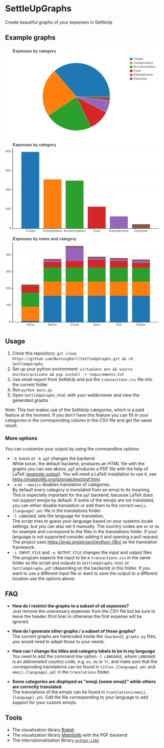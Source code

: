 # SettleUpGraphs
Create beautiful graphs of your expenses in SettleUp

## Example graphs

![Pie chart by category](samples/pie_chart_by_category.png)
![Bar chart by category](samples/bar_chart_by_category.png)
![Stacked bar chart by category](samples/stacked_bar_chart_by_name.png)


## Usage

1. Clone this repository: `git clone https://github.com/BurningKarl/SettleUpGraphs.git && cd SettleUpGraphs`
1. Set up your python environment: `virtualenv env && source env/bin/activate && pip install -r requirements.txt`
1. Use email export from SettleUp and put the `transactions.csv` file into the current folder
1. Run `python main.py`
1. Open `SettleUpGraphs.html` with your webbrowser and view the generated graphs

*Note:* This tool makes use of the SettleUp categories, which is a paid feature at the moment. 
If you don't have this feature you can fill in your categories in the corresponding column in the CSV file and get the same result.


### More options

You can customize your output by using the commandline options:
* `-b bokeh` or `-b pgf` changes the backend.  
  While `bokeh`, the default backend, produces an HTML file with the graphs you can see above, 
  `pgf` produces a PDF file with the help of LaTeX ([example output](samples/SampleGraphs.pdf)). 
  You will need a LaTeX installation to use it, see https://matplotlib.org/tutorials/text/pgf.html.
* `-e` or `--emojis` disables translation of categories.  
  By default every category is translated from an emoji to its meaning. 
  This is especially important for the `pgf` backend, because LaTeX does not support emojis by default.
  If some of the emojis are not translated, you can either disable translation or add them to the correct 
  `emoji.{language}.yml` file in the translations folder.
* `-l LANGUAGE` sets the language for translation.  
  The script tries to guess your language based on your systems locale settings, but you can also set it manually.
  The country codes are `en` or `de` for example and correspond to the files in the translations folder.
  If your language is not supported consider adding it and opening a pull request.
  The project uses https://pypi.org/project/python-i18n/ as the translation framework.
* `-i INPUT_FILE` and `-o OUTPUT_FILE` changes the input and output files  
  The program expects the input to be a `transactions.csv` in the same folder as the script and 
  outputs to `SettleUpGraphs.html` or `SettleUpGraphs.pdf` (depending on the backend) in this folder.
  If you want to use a different input file or want to save the output to a different location use the options above.


## FAQ

* **How do I restrict the graphs to a subset of all expenses?**  
  Just remove the unecessary expenses from the CSV file but be sure to leave the header (first line) in otherwise the first expense will be ignored.
  
* **How do I generate other graphs / a subset of these graphs?**  
  The current graphs are hardcoded inside the `{backend}_graphs.py` files, you would need to adapt those to your needs.
  
* **How can I change the titles and category labels to be in my language**  
  You need to add the command line option `-l LANGUAGE`, where `LANGUAGE` is an abbreviated country code, 
  e.g. `en`, `de` or `fr`, and make sure that the corresponding translations can be found in 
  `titles.{language}.yml` and `emoji.{language}.yml` in the `translations` folder.
  
* **Some categories are displayed as "emoji.{some emoji}" while others are correctly translated**  
  The translations of the emojis can be found in `translations/emoji.{language}.yml`. 
  Edit the file corresponding to your language to add support for your custom emojis.


## Tools

* The visualization library [Bokeh](https://bokeh.org)
* The visualization library [Matplotlib](https://matplotlib.org) with the PGF backend
* The internationalization library [`python-i18n`](https://pypi.org/project/python-i18n/)
